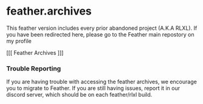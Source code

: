# feather.archives
This feather version includes every prior abandoned project (A.K.A RLXL). If you have been redirected here, please go to the Feather main repostory on my profile



[[[ Feather Archives ]]]



### Trouble Reporting
If you are having trouble with accessing the feather archives, we encourage you to migrate to Feather. If you are still having issues, report it in our discord server, which should be on each feather/rlxl build.
